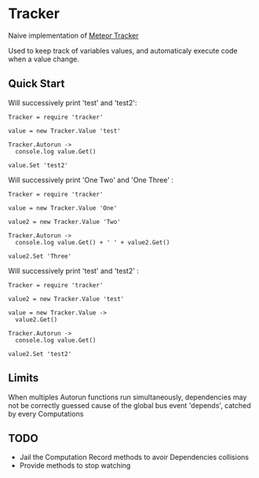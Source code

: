 # Tracker

Naive implementation of [Meteor Tracker](https://github.com/meteor/meteor/wiki/Tracker-Manual)

Used to keep track of variables values, and automaticaly execute code when a value change.

## Quick Start

Will successively print 'test' and 'test2':

```coffee-script
Tracker = require 'tracker'

value = new Tracker.Value 'test'

Tracker.Autorun ->
  console.log value.Get()

value.Set 'test2'
```

Will successively print 'One Two' and 'One Three' :

```coffee-script
Tracker = require 'tracker'

value = new Tracker.Value 'One'

value2 = new Tracker.Value 'Two'

Tracker.Autorun ->
  console.log value.Get() + ' ' + value2.Get()

value2.Set 'Three'
```

Will successively print 'test' and 'test2' :

```coffee-script
Tracker = require 'tracker'

value2 = new Tracker.Value 'test'

value = new Tracker.Value ->
  value2.Get()

Tracker.Autorun ->
  console.log value.Get()

value2.Set 'test2'
```

## Limits

When multiples Autorun functions run simultaneously, dependencies may not be
correctly guessed cause of the global bus event 'depends', catched by every Computations

## TODO

 - Jail the Computation Record methods to avoir Dependencies collisions
 - Provide methods to stop watching 

